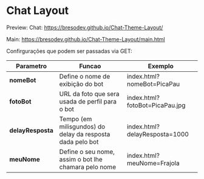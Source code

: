 # Chat Layout

Preview:
Chat:
https://bresodev.github.io/Chat-Theme-Layout/

Main:
https://bresodev.github.io/Chat-Theme-Layout/main.html

 
Confirgurações que podem ser passadas via GET:

| Parametro     | Funcao                                            | Exemplo                       |
| ------ | ------ | ------ |
| **nomeBot**       | Define o nome de exibição do bot                  | index.html?nomeBot=PicaPau    |
| **fotoBot**       | URL da foto que sera usada de perfil para o bot   | index.html?fotoBot=PicaPau.jpg|
| **delayResposta** | Tempo (em milisgundos) do delay da resposta dada pelo bot | index.html?delayResposta=1000 |
|**meuNome**|Define o seu nome, assim o bot lhe chamara pelo nome|index.html?meuNome=Frajola
 
